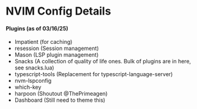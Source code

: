 # NVIM Config Details
#### Plugins (as of 03/16/25)
- Impatient (for caching)
- resession (Session management)
- Mason (LSP plugin management)
- Snacks (A collection of quality of life ones. Bulk of plugins are in here, see snacks.lua)
- typescript-tools (Replacement for typescript-language-server)
- nvm-lspconfig
- which-key
- harpoon (Shoutout @ThePrimeagen)
- Dashboard (Still need to theme this)
